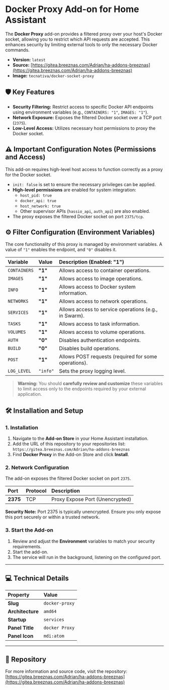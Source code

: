 # Docker Proxy Add-on for Home Assistant

The **Docker Proxy** add-on provides a filtered proxy over your host's Docker socket, allowing you to restrict which API requests are accepted. This enhances security by limiting external tools to only the necessary Docker commands.

* **Version:** `latest`
* **Source:** [https://gitea.breeznas.com/Adrian/ha-addons-breeznas](https://gitea.breeznas.com/Adrian/ha-addons-breeznas)
* **Image:** `tecnativa/docker-socket-proxy`

## 🛡️ Key Features

* **Security Filtering:** Restrict access to specific Docker API endpoints using environment variables (e.g., `CONTAINERS: "1"`, `IMAGES: "1"`).
* **Network Exposure:** Exposes the filtered Docker socket over a TCP port (`2375`).
* **Low-Level Access:** Utilizes necessary host permissions to proxy the Docker socket.

## ⚠️ Important Configuration Notes (Permissions and Access)

This add-on requires high-level host access to function correctly as a proxy for the Docker socket.

* `init: false` is set to ensure the necessary privileges can be applied.
* **High-level permissions** are enabled for system integration:
    * `host_pid: true`
    * `docker_api: true`
    * `host_network: true`
    * Other supervisor APIs (`hassio_api`, `auth_api`) are also enabled.
* The proxy exposes the filtered Docker socket on port `2375/tcp`.

## ⚙️ Filter Configuration (Environment Variables)

The core functionality of this proxy is managed by environment variables. A value of `"1"` enables the endpoint, and `"0"` disables it.

| Variable | Value | Description (Enabled: "1") |
| :--- | :--- | :--- |
| `CONTAINERS` | **"1"** | Allows access to container operations. |
| `IMAGES` | **"1"** | Allows access to image operations. |
| `INFO` | **"1"** | Allows access to Docker system information. |
| `NETWORKS` | **"1"** | Allows access to network operations. |
| `SERVICES` | **"1"** | Allows access to service operations (e.g., in Swarm). |
| `TASKS` | **"1"** | Allows access to task information. |
| `VOLUMES` | **"1"** | Allows access to volume operations. |
| `AUTH` | **"0"** | Disables authentication endpoints. |
| `BUILD` | **"0"** | Disables build operations. |
| `POST` | **"1"** | Allows POST requests (required for some operations). |
| `LOG_LEVEL` | `"info"` | Sets the proxy logging level. |

> **Warning:** You should **carefully review and customize** these variables to limit access only to the endpoints required by your external application.

## 🛠️ Installation and Setup

### 1. Installation

1.  Navigate to the **Add-on Store** in your Home Assistant installation.
2.  Add the URL of this repository to your repositories list: `https://gitea.breeznas.com/Adrian/ha-addons-breeznas`
3.  Find **Docker Proxy** in the Add-on Store and click **Install**.

### 2. Network Configuration

The add-on exposes the filtered Docker socket on port `2375`.

| Port | Protocol | Description |
| :--- | :------- | :---------- |
| **2375** | TCP | Proxy Expose Port (Unencrypted) |

**Security Note:** Port 2375 is typically unencrypted. Ensure you only expose this port securely or within a trusted network.

### 3. Start the Add-on

1.  Review and adjust the **Environment** variables to match your security requirements.
2.  Start the add-on.
3.  The service will run in the background, listening on the configured port.

***

## 💻 Technical Details

| Property | Value |
| :--- | :--- |
| **Slug** | `docker-proxy` |
| **Architecture** | `amd64` |
| **Startup** | `services` |
| **Panel Title** | `docker Proxy` |
| **Panel Icon** | `mdi:atom` |

***

## 🔗 Repository

For more information and source code, visit the repository:
[https://gitea.breeznas.com/Adrian/ha-addons-breeznas](https://gitea.breeznas.com/Adrian/ha-addons-breeznas)